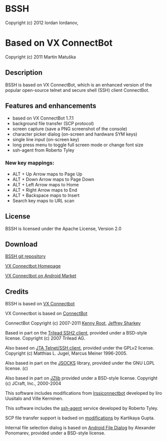 BSSH
====
Copyright (c) 2012 Iordan Iordanov, <iiordanov gmail com>

Based on ﻿VX ConnectBot
======================
Copyright (c) 2011 Martin Matuška <martin at matuska dot vx dot sk>

## Description

BSSH is based on VX ConnectBot, which is an enhanced version of the popular open-source telnet and secure shell (SSH) client ConnectBot.

## Features and enhancements

 - based on VX ConnectBot 1.7.1
 - background file transfer (SCP protocol)
 - screen capture (save a PNG screenshot of the console)
 - character picker dialog (on-screen and hardware SYM keys)
 - single line input (on-screen key)
 - long press menu to toggle full screen mode or change font size
 - ssh-agent from Roberto Tyley
  
### New key mappings:

 - ALT + Up Arrow maps to Page Up
 - ALT + Down Arrow maps to Page Down
 - ALT + Left Arrow maps to Home
 - ALT + Right Arrow maps to End
 - ALT + Backspace maps to Insert
 - Search key maps to URL scan

## License

BSSH is licensed under the Apache License, Version 2.0

## Download

[BSSH git repository](https://github.com/iiordanov/BSSH) 

[VX Connectbot Homepage](http://connectbot.vx.sk)

[VX Connectbot on Android Market](https://market.android.com/details?id=com.iiordanov.bssh)

## Credits

BSSH is based on [VX Connectbot](http://connectbot.vx.sk)

VX Connectbot is based on [ConnectBot](http://code.google.com/p/connectbot/)

ConnectBot Copyright (c) 2007-2011 [Kenny Root](http://the-b.org), [Jeffrey Sharkey](http://jsharkey.org)

Based in part on the [Trilead SSH2 client](http://www.trilead.com), provided under a BSD-style license.  Copyright (c) 2007 Trilead AG.

Also based on [JTA Telnet/SSH client](http://www.javassh.org), provided under the GPLv2 license. Copyright (c) Matthias L. Jugel, Marcus Meiner 1996-2005.

Also based in part on the [JSOCKS](http://jsocks.sourceforge.net) library, provided under the GNU LGPL license. (c) 

Also based in part on [JZlib](http://www.jcraft.com) provided under a BSD-style license. Copyright (c) JCraft, Inc., 2000-2004

This software includes modifications from [Irssiconnectbot](https://github.com/irssiconnectbot/irssiconnectbot) developed by Iiro Uusitalo and Ville Kerminen.

This software includes the [ssh-agent](https://github.com/rtyley) service developed by Roberto Tyley.

SCP file transfer support is badsed on [modifications](https://github.com/staktrace/connectbot/commits/filetransfer) by Kartikaya Gupta.

Internal file selection dialog is based on [Android File Dialog](http://code.google.com/p/android-file-dialog/) by Alexander Ponomarev, provided under a BSD-style license.

